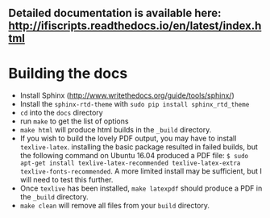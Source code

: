 ## Detailed documentation is available here: http://ifiscripts.readthedocs.io/en/latest/index.html

# Building the docs

* Install Sphinx (http://www.writethedocs.org/guide/tools/sphinx/)
* Install the `sphinx-rtd-theme`  with `sudo pip install sphinx_rtd_theme`
* `cd` into the `docs` directory
* run `make` to get the list of options
* `make html` will produce html builds in the `_build` directory.
* If you wish to build the lovely PDF output, you may have to install `texlive-latex`. installing the basic package resulted in failed builds, but the following command on Ubuntu 16.04 produced a PDF file: `$ sudo apt-get install texlive-latex-recommended texlive-latex-extra texlive-fonts-recommended`. A more limited install may be sufficient, but I will need to test this further.
* Once `texlive` has been installed, `make latexpdf` should produce a PDF in the `_build` directory.
* `make clean` will remove all files from your `build` directory.

